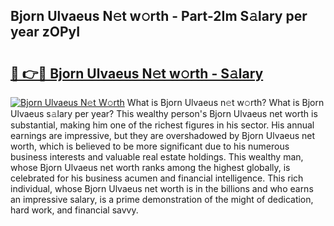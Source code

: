 ## Bjorn Ulvaeus N𝚎t w𝚘rth - Part-2Im S𝚊lary per year zOPyI

# <h2><a href="http://gc0a9q.nevu.top/?p=Bjorn+Ulvaeus">🔗 👉🔴 Bjorn Ulvaeus N𝚎t w𝚘rth - S𝚊lary</a></h2>

[![Bjorn Ulvaeus N𝚎t W𝚘rth](https://i.imgur.com/Oavwk0R.jpeg)](http://gc0a9q.nevu.top/?p=Bjorn+Ulvaeus)
What is Bjorn Ulvaeus n𝚎t w𝚘rth? What is Bjorn Ulvaeus s𝚊lary per year?
This wealthy person's Bjorn Ulvaeus net worth is substantial, making him one of the richest figures in his sector. His annual earnings are impressive, but they are overshadowed by Bjorn Ulvaeus net worth, which is believed to be more significant due to his numerous business interests and valuable real estate holdings. This wealthy man, whose Bjorn Ulvaeus net worth ranks among the highest globally, is celebrated for his business acumen and financial intelligence. This rich individual, whose Bjorn Ulvaeus net worth is in the billions and who earns an impressive salary, is a prime demonstration of the might of dedication, hard work, and financial savvy.
